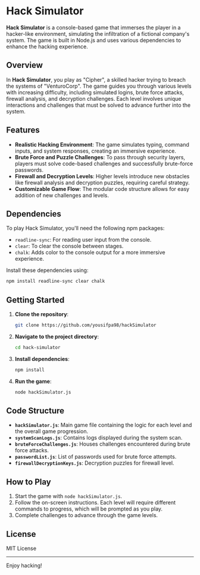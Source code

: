 
# Hack Simulator

**Hack Simulator** is a console-based game that immerses the player in a hacker-like environment, simulating the infiltration of a fictional company's system. The game is built in Node.js and uses various dependencies to enhance the hacking experience.

## Overview
In **Hack Simulator**, you play as "Cipher", a skilled hacker trying to breach the systems of "VenturoCorp". The game guides you through various levels with increasing difficulty, including simulated logins, brute force attacks, firewall analysis, and decryption challenges. Each level involves unique interactions and challenges that must be solved to advance further into the system.

## Features
- **Realistic Hacking Environment**: The game simulates typing, command inputs, and system responses, creating an immersive experience.
- **Brute Force and Puzzle Challenges**: To pass through security layers, players must solve code-based challenges and successfully brute-force passwords.
- **Firewall and Decryption Levels**: Higher levels introduce new obstacles like firewall analysis and decryption puzzles, requiring careful strategy.
- **Customizable Game Flow**: The modular code structure allows for easy addition of new challenges and levels.

## Dependencies
To play Hack Simulator, you'll need the following npm packages:
- `readline-sync`: For reading user input from the console.
- `clear`: To clear the console between stages.
- `chalk`: Adds color to the console output for a more immersive experience.

Install these dependencies using:
```bash
npm install readline-sync clear chalk
```

## Getting Started
1. **Clone the repository**:
    ```bash
    git clone https://github.com/yousifpa98/hackSimulator
    ```
2. **Navigate to the project directory**:
    ```bash
    cd hack-simulator
    ```
3. **Install dependencies**:
    ```bash
    npm install
    ```
4. **Run the game**:
    ```bash
    node hackSimulator.js
    ```

## Code Structure
- **`hackSimulator.js`**: Main game file containing the logic for each level and the overall game progression.
- **`systemScanLogs.js`**: Contains logs displayed during the system scan.
- **`bruteForceChallenges.js`**: Houses challenges encountered during brute force attacks.
- **`passwordList.js`**: List of passwords used for brute force attempts.
- **`firewallDecryptionKeys.js`**: Decryption puzzles for firewall level.

## How to Play
1. Start the game with `node hackSimulator.js`.
2. Follow the on-screen instructions. Each level will require different commands to progress, which will be prompted as you play.
3. Complete challenges to advance through the game levels.

## License
MIT License

---

Enjoy hacking!
